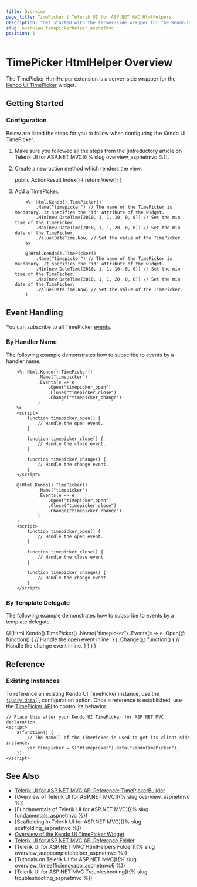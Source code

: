 ```yaml
---
title: Overview
page_title: TimePicker | Telerik UI for ASP.NET MVC HtmlHelpers
description: "Get started with the server-side wrapper for the Kendo UI TimePicker widget for ASP.NET MVC."
slug: overview_timepickerhelper_aspnetmvc
position: 1
---
```


# TimePicker HtmlHelper Overview

The TimePicker HtmlHelper extension is a server-side wrapper for the [Kendo UI TimePicker](https://demos.telerik.com/kendo-ui/timepicker/index) widget.

## Getting Started

### Configuration

Below are listed the steps for you to follow when configuring the Kendo UI TimePicker.

1. Make sure you followed all the steps from the [introductory article on Telerik UI for ASP.NET MVC]({% slug overview_aspnetmvc %}).
1. Create a new action method which renders the view.

      public ActionResult Index()
        {
            return View();
        }

1. Add a TimePicker.

    ```ASPX
        <%: Html.Kendo().TimePicker()
            .Name("timepicker") // The name of the TimePicker is mandatory. It specifies the "id" attribute of the widget.
            .Min(new DateTime(2010, 1, 1, 10, 0, 0)) // Set the min time of the TimePicker.
            .Max(new DateTime(2010, 1, 1, 20, 0, 0)) // Set the min date of the TimePicker.
            .Value(DateTime.Now) // Set the value of the TimePicker.
        %>
    ```
    ```Razor
        @(Html.Kendo().TimePicker()
            .Name("timepicker") // The name of the TimePicker is mandatory. It specifies the "id" attribute of the widget.
            .Min(new DateTime(2010, 1, 1, 10, 0, 0)) // Set the min time of the TimePicker.
            .Max(new DateTime(2010, 1, 1, 20, 0, 0)) // Set the min date of the TimePicker.
            .Value(DateTime.Now) // Set the value of the TimePicker.
        )
    ```

## Event Handling

You can subscribe to all TimePicker [events](http://docs.telerik.com/kendo-ui/api/javascript/ui/timepicker#events).

### By Handler Name

The following example demonstrates how to subscribe to events by a handler name.

```ASPX
    <%: Html.Kendo().TimePicker()
            .Name("timepicker")
            .Events(e => e
                .Open("timepicker_open")
                .Close("timepicker_close")
                .Change("timepicker_change")
            )
    %>
    <script>
        function timepicker_open() {
            // Handle the open event.
        }

        function timepicker_close() {
            // Handle the close event.
        }

        function timepicker_change() {
            // Handle the change event.
        }
    </script>
```
```Razor
    @(Html.Kendo().TimePicker()
            .Name("timepicker")
            .Events(e => e
                .Open("timepicker_open")
                .Close("timepicker_close")
                .Change("timepicker_change")
            )
    )
    <script>
        function timepicker_open() {
            // Handle the open event.
        }

        function timepicker_close() {
            // Handle the close event
        }

        function timepicker_change() {
            // Handle the change event.
        }
    </script>
```

### By Template Delegate

The following example demonstrates how to subscribe to events by a template delegate.

  @(Html.Kendo().TimePicker()
        .Name("timepicker")
        .Events(e => e
            .Open(@<text>
            function() {
                // Handle the open event inline.
            }
            </text>)
            .Change(@<text>
            function() {
                // Handle the change event inline.
            }
            </text>)
        )
    )

## Reference

### Existing Instances

To reference an existing Kendo UI TimePicker instance, use the [`jQuery.data()`](http://api.jquery.com/jQuery.data/) configuration option. Once a reference is established, use the [TimePicker API](http://docs.telerik.com/kendo-ui/api/javascript/ui/timepicker#methods) to control its behavior.

    // Place this after your Kendo UI TimePicker for ASP.NET MVC declaration.
    <script>
        $(function() {
            // The Name() of the TimePicker is used to get its client-side instance.
            var timepicker = $("#timepicker").data("kendoTimePicker");
        });
    </script>

## See Also

* [Telerik UI for ASP.NET MVC API Reference: TimePickerBuilder](http://docs.telerik.com/aspnet-mvc/api/Kendo.Mvc.UI.Fluent/TimePickerBuilder)
* [Overview of Telerik UI for ASP.NET MVC]({% slug overview_aspnetmvc %})
* [Fundamentals of Telerik UI for ASP.NET MVC]({% slug fundamentals_aspnetmvc %})
* [Scaffolding in Telerik UI for ASP.NET MVC]({% slug scaffolding_aspnetmvc %})
* [Overview of the Kendo UI TimePicker Widget](http://docs.telerik.com/kendo-ui/controls/editors/timepicker/overview)
* [Telerik UI for ASP.NET MVC API Reference Folder](http://docs.telerik.com/aspnet-mvc/api/Kendo.Mvc/AggregateFunction)
* [Telerik UI for ASP.NET MVC HtmlHelpers Folder]({% slug overview_autocompletehelper_aspnetmvc %})
* [Tutorials on Telerik UI for ASP.NET MVC]({% slug overview_timeefficiencyapp_aspnetmvc6 %})
* [Telerik UI for ASP.NET MVC Troubleshooting]({% slug troubleshooting_aspnetmvc %})
